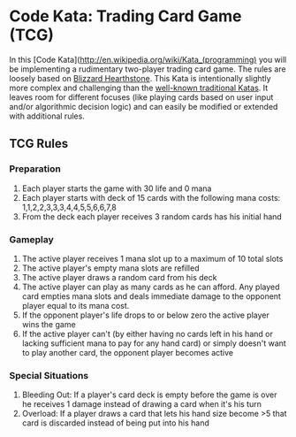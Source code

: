 # Code Kata: Trading Card Game (TCG)

In this [Code Kata](http://en.wikipedia.org/wiki/Kata_(programming) you will be implementing a rudimentary two-player trading card game. The rules are loosely based on [Blizzard Hearthstone](http://us.battle.net/hearthstone/en/). This Kata is intentionally slightly more complex and challenging than the [well-known traditional Katas](http://codingdojo.org/cgi-bin/wiki.pl?KataCatalogue). It leaves room for different focuses (like playing cards based on user input and/or algorithmic decision logic) and can easily be modified or extended with additional rules.

## TCG Rules

### Preparation

1. Each player starts the game with 30 life and 0 mana
2. Each player starts with deck of 15 cards with the following mana costs: 1,1,2,2,3,3,3,4,4,5,5,6,6,7,8
3. From the deck each player receives 3 random cards has his initial hand

### Gameplay
1. The active player receives 1 mana slot up to a maximum of 10 total slots
2. The active player's empty mana slots are refilled
3. The active player draws a random card from his deck
4. The active player can play as many cards as he can afford. Any played card empties mana slots and deals immediate damage  to the opponent player equal to its mana cost.
5. If the opponent player's life drops to or below zero the active player wins the game
6. If the active player can't (by either having no cards left in his hand or lacking sufficient mana to pay for any hand card) or simply doesn't want to play another card, the opponent player becomes active

### Special Situations
1. Bleeding Out: If a player's card deck is empty before the game is over he receives 1 damage instead of drawing a card when it's his turn
2. Overload: If a player draws a card that lets his hand size become >5 that card is discarded instead of being put into his hand
